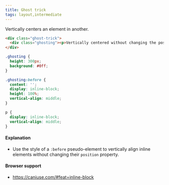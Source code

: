 ```yaml
---
title: Ghost trick
tags: layout,intermediate
---
```


Vertically centers an element in another.

```html
<div class="ghost-trick">
  <div class="ghosting"><p>Vertically centered without changing the position property.</p></div>
</div>
```

```css
.ghosting {
  height: 300px;
  background: #0ff;
}

.ghosting:before {
  content: '';
  display: inline-block;
  height: 100%;
  vertical-align: middle;
}

p {
  display: inline-block;
  vertical-align: middle;
}
```

#### Explanation

- Use the style of a `:before` pseudo-element to vertically align inline elements without changing their `position` property.

#### Browser support

- https://caniuse.com/#feat=inline-block



